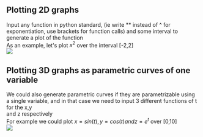 ## Plotting 2D graphs  
Input any function in python standard, (ie write ** instead of ^ for exponentiation, use brackets for function calls) and some interval to generate a plot of the function  
As an example, let's plot $x^{2}$ over the interval [-2,2]  
![](https://github.com/yakeen15/amps/blob/main/plotting%20and%20graphs/images/plot_1.png)  

## Plotting 3D graphs as parametric curves of one variable  
We could also generate parametric curves if they are parametrizable using a single variable, and in that case we need to input 3 different functions of t for the x,y  
and z respectively  
For example we could plot $x=sin(t), y=cos(t) and z=e^{t}$ over [0,10]  
![](https://github.com/yakeen15/amps/blob/main/plotting%20and%20graphs/images/plot_2.png)
